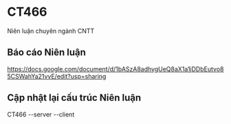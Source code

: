 # CT466

Niên luận chuyên ngành CNTT

## Báo cáo Niên luận

https://docs.google.com/document/d/1bASzA8adhygUeQ8aX1a1jDDbEutvo85CSWahYa21vvE/edit?usp=sharing

## Cập nhật lại cấu trúc Niên luận

CT466
--server
--client
